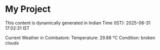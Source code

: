 # My Project

This content is dynamically generated in Indian Time (IST): 2025-08-31 17:02:31 IST


Current Weather in Coimbatore:
Temperature: 29.88 °C
Condition: broken clouds

